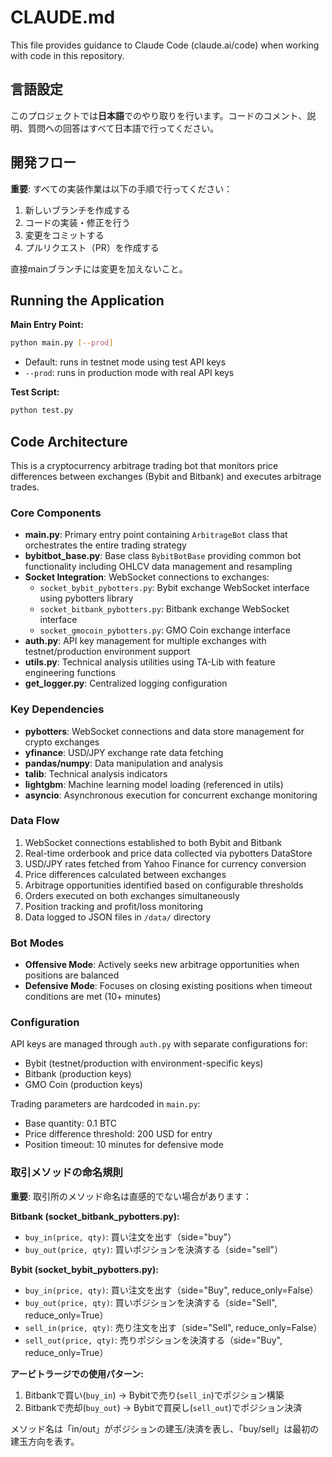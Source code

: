 # CLAUDE.md

This file provides guidance to Claude Code (claude.ai/code) when working with code in this repository.

## 言語設定

このプロジェクトでは**日本語**でのやり取りを行います。コードのコメント、説明、質問への回答はすべて日本語で行ってください。

## 開発フロー

**重要**: すべての実装作業は以下の手順で行ってください：

1. 新しいブランチを作成する
2. コードの実装・修正を行う
3. 変更をコミットする
4. プルリクエスト（PR）を作成する

直接mainブランチには変更を加えないこと。

## Running the Application

**Main Entry Point:**
```bash
python main.py [--prod]
```
- Default: runs in testnet mode using test API keys
- `--prod`: runs in production mode with real API keys

**Test Script:**
```bash
python test.py
```

## Code Architecture

This is a cryptocurrency arbitrage trading bot that monitors price differences between exchanges (Bybit and Bitbank) and executes arbitrage trades.

### Core Components

- **main.py**: Primary entry point containing `ArbitrageBot` class that orchestrates the entire trading strategy
- **bybitbot_base.py**: Base class `BybitBotBase` providing common bot functionality including OHLCV data management and resampling
- **Socket Integration**: WebSocket connections to exchanges:
  - `socket_bybit_pybotters.py`: Bybit exchange WebSocket interface using pybotters library
  - `socket_bitbank_pybotters.py`: Bitbank exchange WebSocket interface
  - `socket_gmocoin_pybotters.py`: GMO Coin exchange interface
- **auth.py**: API key management for multiple exchanges with testnet/production environment support
- **utils.py**: Technical analysis utilities using TA-Lib with feature engineering functions
- **get_logger.py**: Centralized logging configuration

### Key Dependencies

- **pybotters**: WebSocket connections and data store management for crypto exchanges
- **yfinance**: USD/JPY exchange rate data fetching
- **pandas/numpy**: Data manipulation and analysis
- **talib**: Technical analysis indicators
- **lightgbm**: Machine learning model loading (referenced in utils)
- **asyncio**: Asynchronous execution for concurrent exchange monitoring

### Data Flow

1. WebSocket connections established to both Bybit and Bitbank
2. Real-time orderbook and price data collected via pybotters DataStore
3. USD/JPY rates fetched from Yahoo Finance for currency conversion
4. Price differences calculated between exchanges
5. Arbitrage opportunities identified based on configurable thresholds
6. Orders executed on both exchanges simultaneously
7. Position tracking and profit/loss monitoring
8. Data logged to JSON files in `/data/` directory

### Bot Modes

- **Offensive Mode**: Actively seeks new arbitrage opportunities when positions are balanced
- **Defensive Mode**: Focuses on closing existing positions when timeout conditions are met (10+ minutes)

### Configuration

API keys are managed through `auth.py` with separate configurations for:
- Bybit (testnet/production with environment-specific keys)
- Bitbank (production keys)
- GMO Coin (production keys)

Trading parameters are hardcoded in `main.py`:
- Base quantity: 0.1 BTC
- Price difference threshold: 200 USD for entry
- Position timeout: 10 minutes for defensive mode

### 取引メソッドの命名規則

**重要**: 取引所のメソッド命名は直感的でない場合があります：

**Bitbank (socket_bitbank_pybotters.py):**
- `buy_in(price, qty)`: 買い注文を出す（side="buy"）
- `buy_out(price, qty)`: 買いポジションを決済する（side="sell"）

**Bybit (socket_bybit_pybotters.py):**
- `buy_in(price, qty)`: 買い注文を出す（side="Buy", reduce_only=False）
- `buy_out(price, qty)`: 買いポジションを決済する（side="Sell", reduce_only=True）
- `sell_in(price, qty)`: 売り注文を出す（side="Sell", reduce_only=False）
- `sell_out(price, qty)`: 売りポジションを決済する（side="Buy", reduce_only=True）

**アービトラージでの使用パターン:**
1. Bitbankで買い(`buy_in`) → Bybitで売り(`sell_in`)でポジション構築
2. Bitbankで売却(`buy_out`) → Bybitで買戻し(`sell_out`)でポジション決済

メソッド名は「in/out」がポジションの建玉/決済を表し、「buy/sell」は最初の建玉方向を表す。